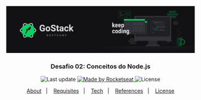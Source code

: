 <img alt="GoStack" src="https://github.com/mguidoti/learn-rocketseat-gostack-conceitos-nodejs/blob/master/assets/header.png">

<h3 align="center">
  Desafio 02: Conceitos do Node.js
</h3>

<p align="center">
  <img alt="Last update" src="https://img.shields.io/github/last-commit/mguidoti/learn-rocketseat-gostack-conceitos-nodejs"/>

  <a href="https://github.com/mguidoti">
      <img alt="Made by Rocketseat" src="https://img.shields.io/badge/made%20by-mguidoti-%2304D361"/>
  </a>

  <img alt="License" src="https://img.shields.io/badge/license-MIT-%2304D361">

</p>

<p align="center">
  <a href="#rocket-sobre-o-desafio">About</a>&nbsp;&nbsp;&nbsp;|&nbsp;&nbsp;&nbsp;
  <a href="#calendar-entrega">Requisites</a>&nbsp;&nbsp;&nbsp;|&nbsp;&nbsp;&nbsp;
  <a href="#memo-licença">Tech</a>&nbsp;&nbsp;&nbsp;|&nbsp;&nbsp;&nbsp;
  <a href="#memo-licença">References</a>&nbsp;&nbsp;&nbsp;|&nbsp;&nbsp;&nbsp;
  <a href="#memo-licença">License</a>
</p>



